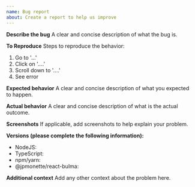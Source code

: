```yaml
---
name: Bug report
about: Create a report to help us improve
---
```


**Describe the bug**
A clear and concise description of what the bug is.

**To Reproduce**
Steps to reproduce the behavior:

1. Go to '...'
2. Click on '....'
3. Scroll down to '....'
4. See error

**Expected behavior**
A clear and concise description of what you expected to happen.

**Actual behavior**
A clear and concise description of what is the actual outcome.

**Screenshots**
If applicable, add screenshots to help explain your problem.

**Versions (please complete the following information):**

- NodeJS:
- TypeScript:
- npm/yarn:
- @jpmonette/react-bulma:

**Additional context**
Add any other context about the problem here.
